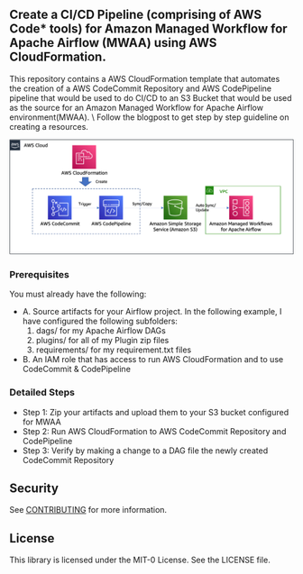 ## Create a CI/CD Pipeline (comprising of AWS Code* tools) for Amazon Managed Workflow for Apache Airflow (MWAA) using AWS CloudFormation.

This repository contains a AWS CloudFormation template that automates the creation of a AWS CodeCommit Repository and AWS CodePipeline pipeline that would be used to do CI/CD to an S3 Bucket that would be used as the source for an Amazon Managed Workflow for Apache Airflow environment(MWAA). \ Follow the blogpost to get step by step guideline on creating a resources.

![Architecture, mwaa-cicd-architecture](/mwaa-cicd.png)

### Prerequisites
You must already have the following:
- A. Source artifacts for your Airflow project. In the following example, I have configured the following subfolders:
    1. dags/ for my Apache Airflow DAGs
    2. plugins/ for all of my Plugin zip files
    3. requirements/ for my requirement.txt files
- B. An IAM role that has access to run AWS CloudFormation and to use CodeCommit & CodePipeline

### Detailed Steps
 - Step 1: Zip your artifacts and upload them to your S3 bucket configured for MWAA
 - Step 2: Run AWS CloudFormation to AWS CodeCommit Repository and CodePipeline
 - Step 3: Verify by making a change to a DAG file the newly created CodeCommit Repository

## Security

See [CONTRIBUTING](CONTRIBUTING.md#security-issue-notifications) for more information.

## License

This library is licensed under the MIT-0 License. See the LICENSE file.

